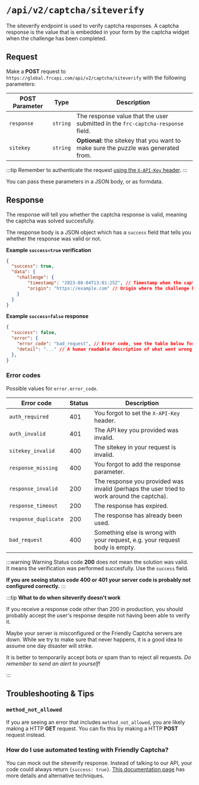 # `/api/v2/captcha/siteverify`

The siteverify endpoint is used to verify captcha responses. A captcha response is the value that is embedded in your form by the captcha widget when the challenge has been completed.

## Request

Make a **POST** request to `https://global.frcapi.com/api/v2/captcha/siteverify` with the following parameters:

| POST Parameter | Type | Description |
|----------------|------|-----------------------------------------------------|
| `response`       | `string`| The response value that the user submitted in the `frc-captcha-response` field.         |
| `sitekey`        | `string` | **Optional:** the sitekey that you want to make sure the puzzle was generated from. |

:::tip
Remember to authenticate the request [using the `X-API-Key` header](./authentication).
:::

You can pass these parameters in a JSON body, or as formdata.

## Response

The response will tell you whether the captcha response is valid, meaning the captcha was solved succesfully. 

The response body is a JSON object which has a `success` field that tells you whether the response was valid or not.

**Example `success=true` verification**
```json
{
  "success": true,
  "data": { 
    "challenge": {
        "timestamp": "2023-08-04T13:01:25Z", // Timestamp when the captcha challenge was completed.
        "origin": "https://example.com" // Origin where the challenge happened. This can be empty if unknown.
    }
  }
}
```

**Example `success=false` response**
```json
{
  "success": false,
  "error": {
    "error_code": "bad_request", // Error code, see the table below for possible values
    "detail": "..." // A human readable description of what went wrong.
  },
}

```

### Error codes

Possible values for `error.error_code`.

| Error code   | Status |Description |
|----------------|----------|-------------------------------------------|
| `auth_required`       | 401 | You forgot to set the `X-API-Key` header. |
| `auth_invalid`       | 401 | The API key you provided was invalid. |
| `sitekey_invalid` | 400 | The sitekey in your request is invalid. |
| `response_missing` | 400 | You forgot to add the response parameter. |
| `response_invalid` | 200 | The response you provided was invalid (perhaps the user tried to work around the captcha). |
| `response_timeout` | 200 | The response has expired. |
| `response_duplicate` | 200 | The response has already been used. |
| `bad_request` | 400 | Something else is wrong with your request, e.g. your request body is empty. |

:::warning Warning
 Status code **200** does not mean the solution was valid. It means the verification was performed succesfully. Use the `success` field.

 **If you are seeing status code 400 or 401 your server code is probably not configured correctly.**
:::

:::tip
**What to do when siteverify doesn't work**

If you receive a response code other than 200 in production, you should probably accept the user's response despite not having been able to verify it.


Maybe your server is misconfigured or the Friendly Captcha servers are down. While we try to make sure that never happens, it is a good idea to assume one day disaster will strike.

It is better to temporarily accept bots or spam than to reject all requests. *Do remember to send an alert to yourself!*

:::


## Troubleshooting & Tips

### `method_not_allowed`
If you are seeing an error that includes `method_not_allowed`, you are likely making a HTTP **GET** request. You can fix this by making a HTTP **POST** request instead.

### How do I use automated testing with Friendly Captcha?
You can mock out the siteverify response. Instead of talking to our API, your code could always return `{success: true}`. [This documentation page](../guides/automated-testing) has more details and alternative techniques.
